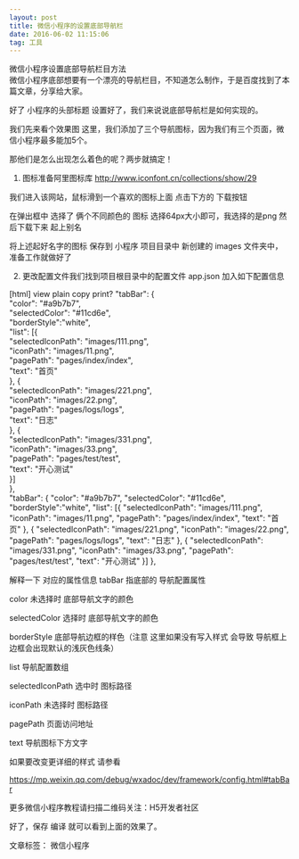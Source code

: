 ```yaml
---
layout: post
title: 微信小程序的设置底部导航栏
date: 2016-06-02 11:15:06 
tag: 工具
---
```


微信小程序设置底部导航栏目方法														 
微信小程序底部想要有一个漂亮的导航栏目，不知道怎么制作，于是百度找到了本篇文章，分享给大家。

好了 小程序的头部标题 设置好了，我们来说说底部导航栏是如何实现的。

我们先来看个效果图
这里，我们添加了三个导航图标，因为我们有三个页面，微信小程序最多能加5个。

那他们是怎么出现怎么着色的呢？两步就搞定！

1. 图标准备阿里图标库  http://www.iconfont.cn/collections/show/29

我们进入该网站，鼠标滑到一个喜欢的图标上面  点击下方的 下载按钮

在弹出框中 选择了 俩个不同颜色的 图标  选择64px大小即可，我选择的是png  然后下载下来 起上别名 

将上述起好名字的图标 保存到 小程序 项目目录中 新创建的 images 文件夹中，准备工作就做好了

2. 更改配置文件我们找到项目根目录中的配置文件 app.json 加入如下配置信息

[html] view plain copy print?
"tabBar": {  
   "color": "#a9b7b7",  
   "selectedColor": "#11cd6e",  
   "borderStyle":"white",  
   "list": [{  
     "selectedIconPath": "images/111.png",  
     "iconPath": "images/11.png",  
     "pagePath": "pages/index/index",  
     "text": "首页"  
   }, {  
     "selectedIconPath": "images/221.png",  
     "iconPath": "images/22.png",  
     "pagePath": "pages/logs/logs",  
     "text": "日志"  
   }, {  
     "selectedIconPath": "images/331.png",  
     "iconPath": "images/33.png",  
     "pagePath": "pages/test/test",  
     "text": "开心测试"  
   }]  
 },  
 "tabBar": {
    "color": "#a9b7b7",
    "selectedColor": "#11cd6e",
    "borderStyle":"white",
    "list": [{
      "selectedIconPath": "images/111.png",
      "iconPath": "images/11.png",
      "pagePath": "pages/index/index",
      "text": "首页"
    }, {
      "selectedIconPath": "images/221.png",
      "iconPath": "images/22.png",
      "pagePath": "pages/logs/logs",
      "text": "日志"
    }, {
      "selectedIconPath": "images/331.png",
      "iconPath": "images/33.png",
      "pagePath": "pages/test/test",
      "text": "开心测试"
    }]
  },


解释一下 对应的属性信息 tabBar  指底部的 导航配置属性

color  未选择时 底部导航文字的颜色

selectedColor  选择时 底部导航文字的颜色

borderStyle  底部导航边框的样色（注意 这里如果没有写入样式 会导致 导航框上边框会出现默认的浅灰色线条）

list   导航配置数组

selectedIconPath 选中时 图标路径

iconPath 未选择时 图标路径

pagePath 页面访问地址

text  导航图标下方文字

如果要改变更详细的样式 请参看

https://mp.weixin.qq.com/debug/wxadoc/dev/framework/config.html#tabBar

更多微信小程序教程请扫描二维码关注：H5开发者社区

好了，保存 编译  就可以看到上面的效果了。


文章标签：						 微信小程序						 
